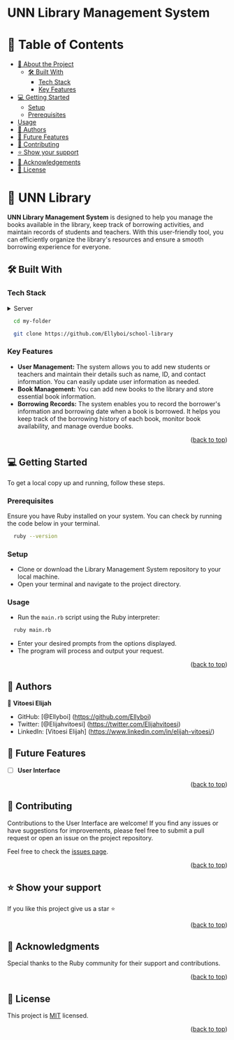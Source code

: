 <a name="readme-top"></a>

# UNN Library Management System


<!-- TABLE OF CONTENTS -->

# 📗 Table of Contents

- [📖 About the Project](#about-project)
  - [🛠 Built With](#built-with)
    - [Tech Stack](#tech-stack)
    - [Key Features](#key-features)
  <!-- [🚀 Live Demo](#live-demo) -->
- [💻 Getting Started](#getting-started)
  - [Setup](#setup)
  - [Prerequisites](#prerequisites)
 - [Usage](#usage)
- [👥 Authors](#authors)
- [🔭 Future Features](#future-features)
- [🤝 Contributing](#contributing)
- [⭐️ Show your support](#support)
- [🙏 Acknowledgements](#acknowledgements)
- [📝 License](#license)

<!-- PROJECT DESCRIPTION -->

# 📖 UNN Library <a name="about-project"></a>

**UNN Library Management System** is designed to help you manage the books available in the library, keep track of borrowing activities, and maintain records of students and teachers. With this user-friendly tool, you can efficiently organize the library's resources and ensure a smooth borrowing experience for everyone.

## 🛠 Built With <a name="built-with"></a>

### Tech Stack <a name="tech-stack"></a>


<details>
  <summary>Server</summary>
  <ul>
    <li><a href="https://www.ruby-lang.org">Ruby</a></li>
  </ul>
</details>

```sh
  cd my-folder

  git clone https://github.com/Ellyboi/school-library

```

<!-- Features -->

### Key Features <a name="key-features"></a>

- **User Management:** The system allows you to add new students or teachers and maintain their details such as name, ID, and contact information. You can easily update user information as needed.
- **Book Management:** You can add new books to the library and store essential book information.
- **Borrowing Records:** The system enables you to record the borrower's information and borrowing date when a book is borrowed. It helps you keep track of the borrowing history of each book, monitor book availability, and manage overdue books.



<p align="right">(<a href="#readme-top">back to top</a>)</p>

<!-- GETTING STARTED -->

## 💻 Getting Started <a name="getting-started"></a>

To get a local copy up and running, follow these steps.

### Prerequisites

Ensure you have Ruby installed on your system. You can check by running the code below in your terminal.
```sh
  ruby --version
```
### Setup

- Clone or download the Library Management System repository to your local machine.
- Open your terminal and navigate to the project directory.

### Usage
- Run the `main.rb` script using the Ruby interpreter:

```sh
  ruby main.rb
```
- Enter your desired prompts from the options displayed.
- The program will process and output your request.

<p align="right">(<a href="#readme-top">back to top</a>)</p>

## 👥 Authors <a name="authors"></a>

👤 **Vitoesi Elijah**

- GitHub: [@Ellyboi] (https://github.com/Ellyboi)
- Twitter: [@Elijahvitoesi] (https://twitter.com/Elijahvitoesi)
- LinkedIn: [Vitoesi Elijah] (https://www.linkedin.com/in/elijah-vitoesi/)

<!-- FUTURE FEATURES -->

## 🔭 Future Features <a name="future-features"></a>

- [ ] **User Interface**

<p align="right">(<a href="#readme-top">back to top</a>)</p>

<!-- CONTRIBUTING -->

## 🤝 Contributing <a name="contributing"></a>

Contributions to the User Interface are welcome! If you find any issues or have suggestions for improvements, please feel free to submit a pull request or open an issue on the project repository.

Feel free to check the [issues page](../../issues/).

<p align="right">(<a href="#readme-top">back to top</a>)</p>

<!-- SUPPORT -->

## ⭐️ Show your support <a name="support"></a>

If you like this project give us a star ⭐️

<p align="right">(<a href="#readme-top">back to top</a>)</p>

<!-- ACKNOWLEDGEMENTS -->

## 🙏 Acknowledgments <a name="acknowledgements"></a>

Special thanks to the Ruby community for their support and contributions.

<p align="right">(<a href="#readme-top">back to top</a>)</p>


<!-- LICENSE -->

## 📝 License <a name="license"></a>

This project is [MIT](./LICENSE) licensed.


<p align="right">(<a href="#readme-top">back to top</a>)</p>
